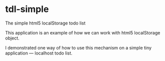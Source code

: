tdl-simple
==========

The simple html5 localStorage todo list

This application is an example of how we can work with html5 localStorage object.

I demonstrated one way of how to use this mechanism on a simple tiny application — localhost todo list.
